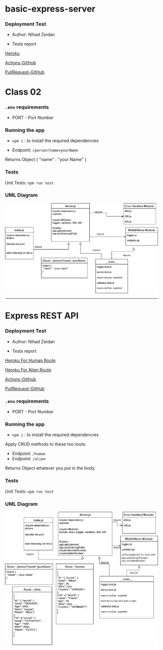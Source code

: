 # basic-express-server

### Deployment Test
  - Author: Nihad Zeidan

  - Tests report


[Heroku](https://nihad-basic-express-server.herokuapp.com/person?name=nihad)

[Actions-GitHub](https://github.com/NihadZeidan/basic-express-server/actions)

[PullRequest-GitHub](https://github.com/NihadZeidan/basic-express-server/pull/1)

# Class 02

### `.env` requirements
 - PORT - Port Number

### Running the app
 - `npm i` : to install the required dependencies

-  Endpoint: `/person?name=yourName`

Returns Object
{
"name" : "your Name"
}


### Tests
Unit Tests: `npm run test`



### UML Diagram

![UML Diagram](diagram/basic-express-server-UML.png)

------------------------------------------------------------------


# Express REST API

### Deployment Test
  - Author: Nihad Zeidan

  - Tests report


[Heroku For Human Route](https://nihad-basic-express-server.herokuapp.com/human)


[Heroku For Alien Route](https://nihad-basic-express-server.herokuapp.com/alien)

[Actions-GitHub](https://github.com/NihadZeidan/basic-express-server/actions)

[PullRequest-GitHub](https://github.com/NihadZeidan/basic-express-server/pull/3)
 

### `.env` requirements
 - PORT - Port Number

### Running the app
 - `npm i` : to install the required dependencies

Apply CRUD methods to these too routs:

-  Endpoint: `/human`
-  Endpoint: `/alien`


Returns Object
whatever you put in the body.

### Tests
Unit Tests: `npm run test`


### UML Diagram

![UML Diagram](diagram/basic-api-server-UML.png) 





